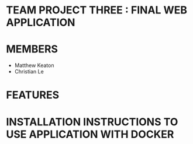 # TEAM PROJECT THREE : FINAL WEB APPLICATION
    
# MEMBERS
* Matthew Keaton
* Christian Le

# FEATURES

# INSTALLATION INSTRUCTIONS TO USE APPLICATION WITH DOCKER